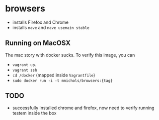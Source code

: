 # browsers

* installs Firefox and Chrome
* installs `nave` and `nave usemain stable`

## Running on MacOSX

The mac story with docker sucks. To verify this image, you can 

* `vagrant up`.
* `vagrant ssh`
* `cd /docker` (mapped inside `Vagrantfile`)
* `sudo docker run -i -t mnichols/browsers:{tag}`

## TODO

* successfully installed chrome and firefox, now need to verify running testem inside the box



